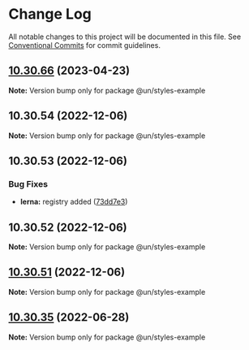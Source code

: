 # Change Log

All notable changes to this project will be documented in this file.
See [Conventional Commits](https://conventionalcommits.org) for commit guidelines.

## [10.30.66](https://github.com/carbon-design-system/carbon/compare/@un/styles-example@10.30.65...@un/styles-example@10.30.66) (2023-04-23)

**Note:** Version bump only for package @un/styles-example





## 10.30.54 (2022-12-06)

**Note:** Version bump only for package @un/styles-example





## 10.30.53 (2022-12-06)


### Bug Fixes

* **lerna:** registry added ([73dd7e3](https://github.com/carbon-design-system/carbon/commit/73dd7e367e91bc1a372aa7e3f841f7f24a1b6934))





## 10.30.52 (2022-12-06)

**Note:** Version bump only for package @un/styles-example





## [10.30.51](https://github.com/carbon-design-system/carbon/compare/@un/styles-example@10.30.50...@un/styles-example@10.30.51) (2022-12-06)

**Note:** Version bump only for package @un/styles-example





## [10.30.35](https://github.com/carbon-design-system/carbon/compare/@un/styles-example@10.30.34...@un/styles-example@10.30.35) (2022-06-28)

**Note:** Version bump only for package @un/styles-example
